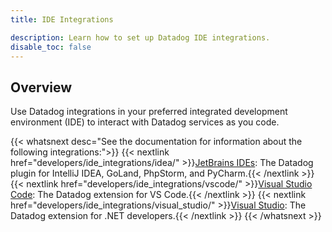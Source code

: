 ```yaml
---
title: IDE Integrations

description: Learn how to set up Datadog IDE integrations.
disable_toc: false
---
```


## Overview

Use Datadog integrations in your preferred integrated development environment (IDE) to interact with Datadog services as you code.

{{< whatsnext desc="See the documentation for information about the following integrations:">}}
    {{< nextlink href="developers/ide_integrations/idea/" >}}<u>JetBrains IDEs</u>: The Datadog plugin for IntelliJ IDEA, GoLand, PhpStorm, and PyCharm.{{< /nextlink >}}
    {{< nextlink href="developers/ide_integrations/vscode/" >}}<u>Visual Studio Code</u>: The Datadog extension for VS Code.{{< /nextlink >}}
    {{< nextlink href="developers/ide_integrations/visual_studio/" >}}<u>Visual Studio</u>: The Datadog extension for .NET developers.{{< /nextlink >}}
{{< /whatsnext >}}
